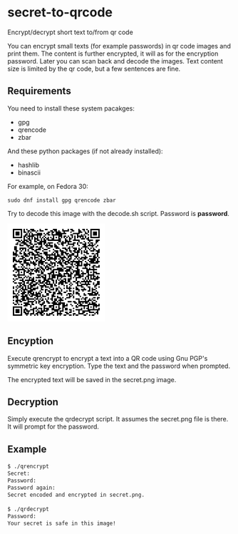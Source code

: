 # secret-to-qrcode
Encrypt/decrypt short text to/from qr code

You can encrypt small texts (for example passwords) in qr code images and print them.
The content is further encrypted, it will as for the encryption password.
Later you can scan back and decode the images.
Text content size is limited by the qr code, but a few sentences are fine.

## Requirements
You need to install these system pacakges:
* gpg
* qrencode
* zbar

And these python packages (if not already installed):
* hashlib
* binascii

For example, on Fedora 30:
```
sudo dnf install gpg qrencode zbar
```

Try to decode this image with the decode.sh script.
Password is **password**.

![Sample](secret.png)

## Encyption
Execute qrencrypt to encrypt a text into a QR code using Gnu PGP's symmetric key encryption. Type the text and the password when prompted.

The encrypted text will be saved in the secret.png image.

## Decryption
Simply execute the qrdecrypt script.
It assumes the secret.png file is there.
It will prompt for the password.

## Example

```
$ ./qrencrypt
Secret: 
Password: 
Password again: 
Secret encoded and encrypted in secret.png.

$ ./qrdecrypt 
Password: 
Your secret is safe in this image!
```
